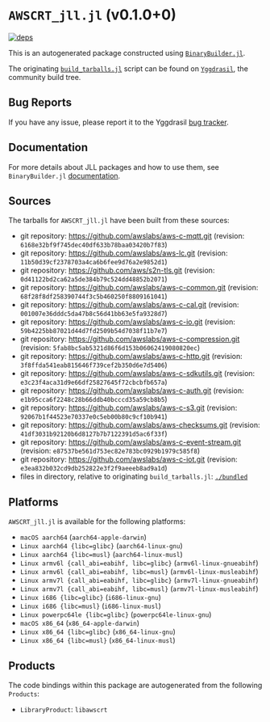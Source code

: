 # `AWSCRT_jll.jl` (v0.1.0+0)

[![deps](https://juliahub.com/docs/AWSCRT_jll/deps.svg)](https://juliahub.com/ui/Packages/AWSCRT_jll/fHgln?page=2)

This is an autogenerated package constructed using [`BinaryBuilder.jl`](https://github.com/JuliaPackaging/BinaryBuilder.jl).

The originating [`build_tarballs.jl`](https://github.com/JuliaPackaging/Yggdrasil/blob/070627b01b6e8dddb6ffb9d6527d3a0741a4b5f3/A/AWSCRT/build_tarballs.jl) script can be found on [`Yggdrasil`](https://github.com/JuliaPackaging/Yggdrasil/), the community build tree.

## Bug Reports

If you have any issue, please report it to the Yggdrasil [bug tracker](https://github.com/JuliaPackaging/Yggdrasil/issues).

## Documentation

For more details about JLL packages and how to use them, see `BinaryBuilder.jl` [documentation](https://docs.binarybuilder.org/stable/jll/).

## Sources

The tarballs for `AWSCRT_jll.jl` have been built from these sources:

* git repository: https://github.com/awslabs/aws-c-mqtt.git (revision: `6168e32bf9f745dec40df633b78baa03420b7f83`)
* git repository: https://github.com/awslabs/aws-lc.git (revision: `11b50d39cf2378703a4ca6b6fee9d76a2e9852d1`)
* git repository: https://github.com/aws/s2n-tls.git (revision: `0d41122bd2ca62a5de384b79c524dd48852b2071`)
* git repository: https://github.com/awslabs/aws-c-common.git (revision: `68f28f8df258390744f3c5b460250f8809161041`)
* git repository: https://github.com/awslabs/aws-c-cal.git (revision: `001007e36dddc5da47b8c56d41bb63e5fa9328d7`)
* git repository: https://github.com/awslabs/aws-c-io.git (revision: `59b4225bb87021d44d7fd2509b54d7038f11b7e7`)
* git repository: https://github.com/awslabs/aws-c-compression.git (revision: `5fab8bc5ab5321d86f6d153b06062419080820ec`)
* git repository: https://github.com/awslabs/aws-c-http.git (revision: `3f8ffda541eab815646f739cef2b350d6e7d5406`)
* git repository: https://github.com/awslabs/aws-c-sdkutils.git (revision: `e3c23f4aca31d9e66df25827645f72cbcbfb657a`)
* git repository: https://github.com/awslabs/aws-c-auth.git (revision: `e1b95cca6f2248c28b66ddb40bcccd35a59cb8b5`)
* git repository: https://github.com/awslabs/aws-c-s3.git (revision: `92067b1f44523e70337e0c5eb00b80c9cf10b941`)
* git repository: https://github.com/awslabs/aws-checksums.git (revision: `41df3031b92120b6d8127b7b7122391d5ac6f33f`)
* git repository: https://github.com/awslabs/aws-c-event-stream.git (revision: `e87537be561d753ec82e783bc0929b1979c585f8`)
* git repository: https://github.com/awslabs/aws-c-iot.git (revision: `e3ea832b032cd9db252822e3f2f9aeeeb8ad9a1d`)
* files in directory, relative to originating `build_tarballs.jl`: [`./bundled`](https://github.com/JuliaPackaging/Yggdrasil/tree/070627b01b6e8dddb6ffb9d6527d3a0741a4b5f3/A/AWSCRT/bundled)

## Platforms

`AWSCRT_jll.jl` is available for the following platforms:

* `macOS aarch64` (`aarch64-apple-darwin`)
* `Linux aarch64 {libc=glibc}` (`aarch64-linux-gnu`)
* `Linux aarch64 {libc=musl}` (`aarch64-linux-musl`)
* `Linux armv6l {call_abi=eabihf, libc=glibc}` (`armv6l-linux-gnueabihf`)
* `Linux armv6l {call_abi=eabihf, libc=musl}` (`armv6l-linux-musleabihf`)
* `Linux armv7l {call_abi=eabihf, libc=glibc}` (`armv7l-linux-gnueabihf`)
* `Linux armv7l {call_abi=eabihf, libc=musl}` (`armv7l-linux-musleabihf`)
* `Linux i686 {libc=glibc}` (`i686-linux-gnu`)
* `Linux i686 {libc=musl}` (`i686-linux-musl`)
* `Linux powerpc64le {libc=glibc}` (`powerpc64le-linux-gnu`)
* `macOS x86_64` (`x86_64-apple-darwin`)
* `Linux x86_64 {libc=glibc}` (`x86_64-linux-gnu`)
* `Linux x86_64 {libc=musl}` (`x86_64-linux-musl`)

## Products

The code bindings within this package are autogenerated from the following `Products`:

* `LibraryProduct`: `libawscrt`
